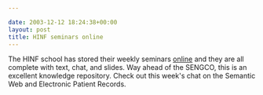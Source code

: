 ```yaml
---

date: 2003-12-12 18:24:38+00:00
layout: post
title: HINF seminars online
---
```


The HINF school has stored their weekly seminars [online](http://hicweb.his.uvic.ca/hinf580/)  and they are all complete with text, chat, and slides.  Way ahead of the SENGCO, this is an excellent knowledge repository.  Check out this week's chat on the Semantic Web and Electronic Patient Records.
